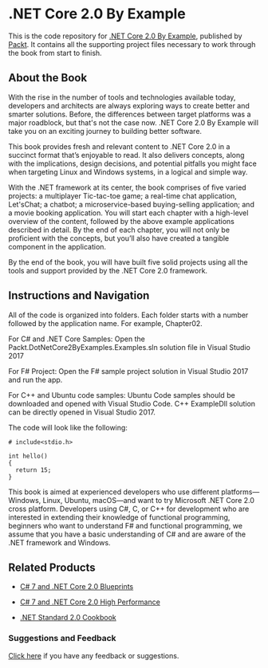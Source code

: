 # .NET Core 2.0 By Example
This is the code repository for [.NET Core 2.0 By Example](https://www.packtpub.com/application-development/net-core-20-example?utm_source=github&utm_medium=repository&utm_campaign=9781788395090), published by [Packt](https://www.packtpub.com/?utm_source=github). It contains all the supporting project files necessary to work through the book from start to finish.
## About the Book
With the rise in the number of tools and technologies available today, developers and architects are always exploring ways to create better and smarter solutions. Before, the differences between target platforms was a major roadblock, but that's not the case now. .NET Core 2.0 By Example will take you on an exciting journey to building better software.

This book provides fresh and relevant content to .NET Core 2.0 in a succinct format that’s enjoyable to read. It also delivers concepts, along with the implications, design decisions, and potential pitfalls you might face when targeting Linux and Windows systems, in a logical and simple way.

With the .NET framework at its center, the book comprises of five varied projects: a multiplayer Tic-tac-toe game; a real-time chat application, Let'sChat; a chatbot; a microservice-based buying-selling application; and a movie booking application. You will start each chapter with a high-level overview of the content, followed by the above example applications described in detail. By the end of each chapter, you will not only be proficient with the concepts, but you’ll also have created a tangible component in the application.

By the end of the book, you will have built five solid projects using all the tools and support provided by the .NET Core 2.0 framework.
## Instructions and Navigation
All of the code is organized into folders. Each folder starts with a number followed by the application name. For example, Chapter02.

For C# and .NET Core Samples:
Open the Packt.DotNetCore2ByExamples.Examples.sln solution file in Visual Studio 2017

For F# Project:
Open the F# sample project solution in Visual Studio 2017 and run the app.

For C++ and Ubuntu code samples:
Ubuntu Code samples should be downloaded and opened with Visual Studio Code.
C++ ExampleDll solution can be directly opened in Visual Studio 2017.

The code will look like the following:
```
# include<stdio.h>

int hello()
{
  return 15;
}
```

This book is aimed at experienced developers who use different platforms—Windows, Linux, Ubuntu, macOS—and want to try Microsoft .NET Core 2.0 cross platform. Developers using C#, C, or C++ for development who are interested in extending their knowledge of functional programming, beginners who want to understand F# and functional programming, we assume that you have a basic understanding of C# and are aware of the .NET framework and Windows.

## Related Products
* [C# 7 and .NET Core 2.0 Blueprints](https://www.packtpub.com/application-development/c-7-and-net-core-20-blueprints?utm_source=github&utm_medium=repository&utm_campaign=9781788396196)

* [C# 7 and .NET Core 2.0 High Performance](https://www.packtpub.com/application-development/c-7-and-net-core-20-high-performance?utm_source=github&utm_medium=repository&utm_campaign=9781788470049)

* [.NET Standard 2.0 Cookbook](https://www.packtpub.com/application-development/net-standard-20-cookbook?utm_source=github&utm_medium=repository&utm_campaign=9781788834667)

### Suggestions and Feedback
[Click here](https://docs.google.com/forms/d/e/1FAIpQLSe5qwunkGf6PUvzPirPDtuy1Du5Rlzew23UBp2S-P3wB-GcwQ/viewform) if you have any feedback or suggestions.
